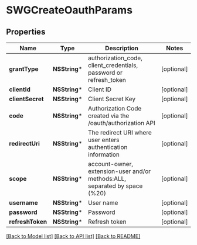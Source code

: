 # SWGCreateOauthParams

## Properties
Name | Type | Description | Notes
------------ | ------------- | ------------- | -------------
**grantType** | **NSString*** | authorization_code, client_credentials, password or refresh_token | [optional] 
**clientId** | **NSString*** | Client ID | [optional] 
**clientSecret** | **NSString*** | Client Secret Key | [optional] 
**code** | **NSString*** | Authorization Code created via the /oauth/authorization API | [optional] 
**redirectUri** | **NSString*** | The redirect URI where user enters authentication information | [optional] 
**scope** | **NSString*** | account-owner, extension-user and/or methods:ALL, separated by space (%20) | [optional] 
**username** | **NSString*** | User name | [optional] 
**password** | **NSString*** | Password | [optional] 
**refreshToken** | **NSString*** | Refresh token | [optional] 

[[Back to Model list]](../README.md#documentation-for-models) [[Back to API list]](../README.md#documentation-for-api-endpoints) [[Back to README]](../README.md)


